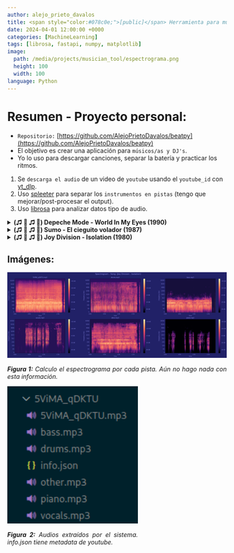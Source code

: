 ```yaml
---
author: alejo_prieto_davalos
title: <span style="color:#078c0e;">[public]</span> Herramienta para músicos/as utilizando Machine Learning
date: 2024-04-01 12:00:00 +0000
categories: [MachineLearning]
tags: [librosa, fastapi, numpy, matplotlib]
image:
  path: /media/projects/musician_tool/espectrograma.png
  height: 100
  width: 100
language: Python
---
```



# Resumen - Proyecto personal:
- `Repositorio:` [https://github.com/AlejoPrietoDavalos/beatpy](https://github.com/AlejoPrietoDavalos/beatpy)
- El objetivo es crear una aplicación para `músicos/as y DJ's`.
- Yo lo uso para descargar canciones, separar la batería y practicar los ritmos.
1. Se `descarga el audio` de un video de `youtube` usando el `youtube_id` con [yt_dlp](https://pypi.org/project/yt-dlp/).
2. Uso [spleeter](https://github.com/deezer/spleeter) para separar los `instrumentos en pistas` (tengo que mejorar/post-procesar el output).
3. Uso [librosa](https://pypi.org/project/librosa/) para analizar datos tipo de audio.



<details>
  <summary><strong>(♫ 🎵 ♫ 🎵)  Depeche Mode - World In My Eyes (1990)</strong></summary>
  <div style="margin-top: 8px; display: flex; flex-direction: column; gap: 8px;">

    <div style="display: flex; align-items: center; gap: 12px;">
      <div style="width: 180px;"><strong>Audio Original:</strong></div>
      <audio controls style="max-width: 300px;">
        <source src="/portfolio-es/assets/audio/KzqWe7uYo_A/KzqWe7uYo_A.mp3" type="audio/mpeg">
      </audio>
    </div>

    <div style="display: flex; align-items: center; gap: 12px;">
      <div style="width: 180px;"><strong>Instrumento ~> Batería:</strong></div>
      <audio controls style="max-width: 300px;">
        <source src="/portfolio-es/assets/audio/KzqWe7uYo_A/drums.mp3" type="audio/mpeg">
      </audio>
      <div style="width: 180px;"><strong>Adelantar hasta 0:17</strong></div>
    </div>

    <div style="display: flex; align-items: center; gap: 12px;">
      <div style="width: 180px;"><strong>Instrumento ~> Bajo:</strong></div>
      <audio controls style="max-width: 300px;">
        <source src="/portfolio-es/assets/audio/KzqWe7uYo_A/bass.mp3" type="audio/mpeg">
      </audio>
    </div>

    <div style="display: flex; align-items: center; gap: 12px;">
      <div style="width: 180px;"><strong>Instrumento ~> Piano:</strong></div>
      <audio controls style="max-width: 300px;">
        <source src="/portfolio-es/assets/audio/KzqWe7uYo_A/piano.mp3" type="audio/mpeg">
      </audio>
      <div style="width: 180px;"><strong>No hay</strong></div>
    </div>

    <div style="display: flex; align-items: center; gap: 12px;">
      <div style="width: 180px;"><strong>Instrumento ~> Voces:</strong></div>
      <audio controls style="max-width: 300px;">
        <source src="/portfolio-es/assets/audio/KzqWe7uYo_A/vocals.mp3" type="audio/mpeg">
      </audio>
      <div style="width: 180px;"><strong>Adelantar hasta 0:34</strong></div>
    </div>

    <div style="display: flex; align-items: center; gap: 12px;">
      <div style="width: 180px;"><strong>Instrumento ~> Other:</strong></div>
      <audio controls style="max-width: 300px;">
        <source src="/portfolio-es/assets/audio/KzqWe7uYo_A/other.mp3" type="audio/mpeg">
      </audio>
    </div>

  </div>
</details>





<details>
  <summary><strong>(♫ 🎵 ♫ 🎵)  Sumo - El cieguito volador (1987)</strong></summary>
  <div style="margin-top: 8px; display: flex; flex-direction: column; gap: 8px;">

    <div style="display: flex; align-items: center; gap: 12px;">
      <div style="width: 180px;"><strong>Audio Original:</strong></div>
      <audio controls style="max-width: 300px;">
        <source src="/portfolio-es/assets/audio/ynPjt2_Rb4I/ynPjt2_Rb4I.mp3" type="audio/mpeg">
      </audio>
    </div>

    <div style="display: flex; align-items: center; gap: 12px;">
      <div style="width: 180px;"><strong>Instrumento ~> Batería:</strong></div>
      <audio controls style="max-width: 300px;">
        <source src="/portfolio-es/assets/audio/ynPjt2_Rb4I/drums.mp3" type="audio/mpeg">
      </audio>
      <div style="width: 180px;"><strong>Adelantar hasta 0:17</strong></div>
    </div>

    <div style="display: flex; align-items: center; gap: 12px;">
      <div style="width: 180px;"><strong>Instrumento ~> Bajo:</strong></div>
      <audio controls style="max-width: 300px;">
        <source src="/portfolio-es/assets/audio/ynPjt2_Rb4I/bass.mp3" type="audio/mpeg">
      </audio>
    </div>

    <div style="display: flex; align-items: center; gap: 12px;">
      <div style="width: 180px;"><strong>Instrumento ~> Piano:</strong></div>
      <audio controls style="max-width: 300px;">
        <source src="/portfolio-es/assets/audio/ynPjt2_Rb4I/piano.mp3" type="audio/mpeg">
      </audio>
      <div style="width: 180px;"><strong>No hay</strong></div>
    </div>

    <div style="display: flex; align-items: center; gap: 12px;">
      <div style="width: 180px;"><strong>Instrumento ~> Voces:</strong></div>
      <audio controls style="max-width: 300px;">
        <source src="/portfolio-es/assets/audio/ynPjt2_Rb4I/vocals.mp3" type="audio/mpeg">
      </audio>
      <div style="width: 180px;"><strong>Adelantar hasta 0:22</strong></div>
    </div>

    <div style="display: flex; align-items: center; gap: 12px;">
      <div style="width: 180px;"><strong>Instrumento ~> Other:</strong></div>
      <audio controls style="max-width: 300px;">
        <source src="/portfolio-es/assets/audio/ynPjt2_Rb4I/other.mp3" type="audio/mpeg">
      </audio>
    </div>

  </div>
</details>





<details>
  <summary><strong>(♫ 🎵 ♫ 🎵)  Joy Division - Isolation (1980)</strong></summary>
  <div style="margin-top: 8px; display: flex; flex-direction: column; gap: 8px;">

    <div style="display: flex; align-items: center; gap: 12px;">
      <div style="width: 180px;"><strong>Audio Original:</strong></div>
      <audio controls style="max-width: 300px;">
        <source src="/portfolio-es/assets/audio/5ViMA_qDKTU/5ViMA_qDKTU.mp3" type="audio/mpeg">
      </audio>
    </div>

    <div style="display: flex; align-items: center; gap: 12px;">
      <div style="width: 180px;"><strong>Instrumento ~> Batería:</strong></div>
      <audio controls style="max-width: 300px;">
        <source src="/portfolio-es/assets/audio/5ViMA_qDKTU/drums.mp3" type="audio/mpeg">
      </audio>
      <div style="width: 180px;"><strong>Adelantar hasta 0:17</strong></div>
    </div>

    <div style="display: flex; align-items: center; gap: 12px;">
      <div style="width: 180px;"><strong>Instrumento ~> Bajo:</strong></div>
      <audio controls style="max-width: 300px;">
        <source src="/portfolio-es/assets/audio/5ViMA_qDKTU/bass.mp3" type="audio/mpeg">
      </audio>
    </div>

    <div style="display: flex; align-items: center; gap: 12px;">
      <div style="width: 180px;"><strong>Instrumento ~> Piano:</strong></div>
      <audio controls style="max-width: 300px;">
        <source src="/portfolio-es/assets/audio/5ViMA_qDKTU/piano.mp3" type="audio/mpeg">
      </audio>
      <div style="width: 180px;"><strong>No hay</strong></div>
    </div>

    <div style="display: flex; align-items: center; gap: 12px;">
      <div style="width: 180px;"><strong>Instrumento ~> Voces:</strong></div>
      <audio controls style="max-width: 300px;">
        <source src="/portfolio-es/assets/audio/5ViMA_qDKTU/vocals.mp3" type="audio/mpeg">
      </audio>
      <div style="width: 180px;"><strong>Adelantar hasta 0:34</strong></div>
    </div>

    <div style="display: flex; align-items: center; gap: 12px;">
      <div style="width: 180px;"><strong>Instrumento ~> Other:</strong></div>
      <audio controls style="max-width: 300px;">
        <source src="/portfolio-es/assets/audio/5ViMA_qDKTU/other.mp3" type="audio/mpeg">
      </audio>
    </div>

  </div>
</details>


## Imágenes:
<div style="text-align: justify;">
  <img src="/media/projects/musician_tool/spleeter_5ViMA_qDKTU.png" alt="Espectrograma.">
  <p style="width: 100%"><em><b>Figura 1:</b> Calculo el espectrograma por cada pista. Aún no hago nada con esta información.</em></p>
</div>

<div style="text-align: justify;">
  <img src="/media/projects/musician_tool/separation_of_sounds.png" alt="Audios extraídos." width=300px>
  <p style="width: 100%; max-width: 300px;"><em><b>Figura 2:</b> Audios extraídos por el sistema. info.json tiene metadata de youtube.</em></p>
</div>

